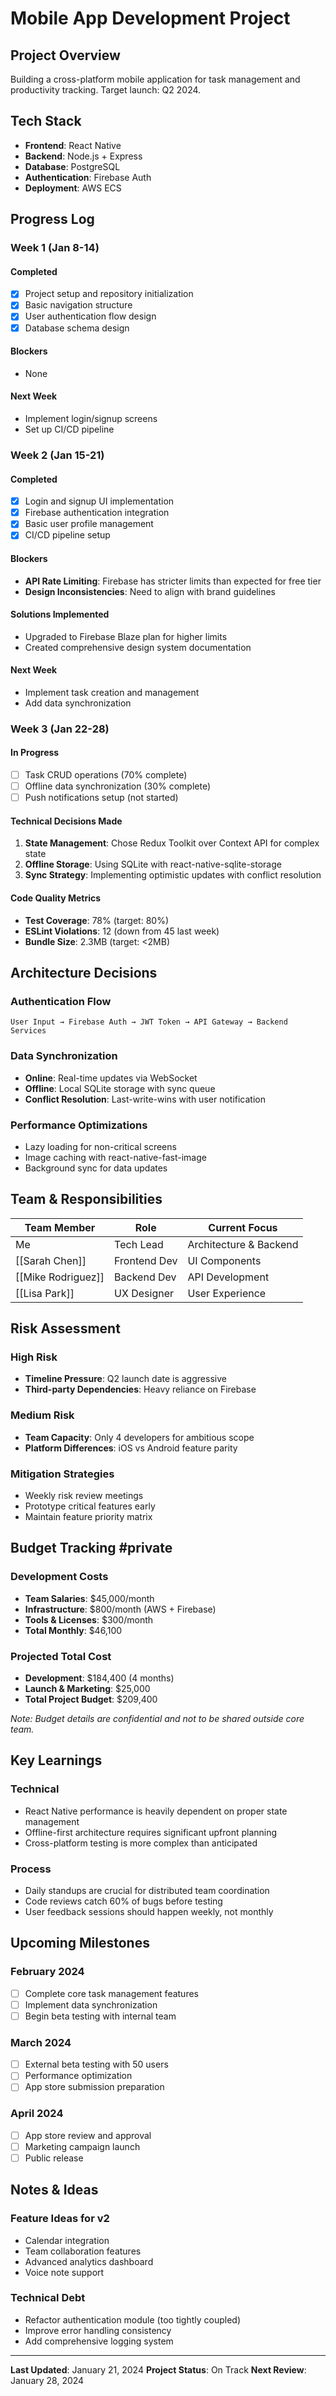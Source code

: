 # Mobile App Development Project

## Project Overview
Building a cross-platform mobile application for task management and productivity tracking. Target launch: Q2 2024.

## Tech Stack
- **Frontend**: React Native
- **Backend**: Node.js + Express
- **Database**: PostgreSQL
- **Authentication**: Firebase Auth
- **Deployment**: AWS ECS

## Progress Log

### Week 1 (Jan 8-14)
#### Completed
- [x] Project setup and repository initialization
- [x] Basic navigation structure
- [x] User authentication flow design
- [x] Database schema design

#### Blockers
- None

#### Next Week
- Implement login/signup screens
- Set up CI/CD pipeline

### Week 2 (Jan 15-21)
#### Completed
- [x] Login and signup UI implementation
- [x] Firebase authentication integration
- [x] Basic user profile management
- [x] CI/CD pipeline setup

#### Blockers
- **API Rate Limiting**: Firebase has stricter limits than expected for free tier
- **Design Inconsistencies**: Need to align with brand guidelines

#### Solutions Implemented
- Upgraded to Firebase Blaze plan for higher limits
- Created comprehensive design system documentation

#### Next Week
- Implement task creation and management
- Add data synchronization

### Week 3 (Jan 22-28)
#### In Progress
- [ ] Task CRUD operations (70% complete)
- [ ] Offline data synchronization (30% complete)
- [ ] Push notifications setup (not started)

#### Technical Decisions Made
1. **State Management**: Chose Redux Toolkit over Context API for complex state
2. **Offline Storage**: Using SQLite with react-native-sqlite-storage
3. **Sync Strategy**: Implementing optimistic updates with conflict resolution

#### Code Quality Metrics
- **Test Coverage**: 78% (target: 80%)
- **ESLint Violations**: 12 (down from 45 last week)
- **Bundle Size**: 2.3MB (target: <2MB)

## Architecture Decisions

### Authentication Flow
```
User Input → Firebase Auth → JWT Token → API Gateway → Backend Services
```

### Data Synchronization
- **Online**: Real-time updates via WebSocket
- **Offline**: Local SQLite storage with sync queue
- **Conflict Resolution**: Last-write-wins with user notification

### Performance Optimizations
- Lazy loading for non-critical screens
- Image caching with react-native-fast-image
- Background sync for data updates

## Team & Responsibilities

| Team Member | Role | Current Focus |
|-------------|------|---------------|
| Me | Tech Lead | Architecture & Backend |
| [[Sarah Chen]] | Frontend Dev | UI Components |
| [[Mike Rodriguez]] | Backend Dev | API Development |
| [[Lisa Park]] | UX Designer | User Experience |

## Risk Assessment

### High Risk
- **Timeline Pressure**: Q2 launch date is aggressive
- **Third-party Dependencies**: Heavy reliance on Firebase

### Medium Risk
- **Team Capacity**: Only 4 developers for ambitious scope
- **Platform Differences**: iOS vs Android feature parity

### Mitigation Strategies
- Weekly risk review meetings
- Prototype critical features early
- Maintain feature priority matrix

## Budget Tracking #private

### Development Costs
- **Team Salaries**: $45,000/month
- **Infrastructure**: $800/month (AWS + Firebase)
- **Tools & Licenses**: $300/month
- **Total Monthly**: $46,100

### Projected Total Cost
- **Development**: $184,400 (4 months)
- **Launch & Marketing**: $25,000
- **Total Project Budget**: $209,400

*Note: Budget details are confidential and not to be shared outside core team.*

## Key Learnings

### Technical
- React Native performance is heavily dependent on proper state management
- Offline-first architecture requires significant upfront planning
- Cross-platform testing is more complex than anticipated

### Process
- Daily standups are crucial for distributed team coordination
- Code reviews catch 60% of bugs before testing
- User feedback sessions should happen weekly, not monthly

## Upcoming Milestones

### February 2024
- [ ] Complete core task management features
- [ ] Implement data synchronization
- [ ] Begin beta testing with internal team

### March 2024
- [ ] External beta testing with 50 users
- [ ] Performance optimization
- [ ] App store submission preparation

### April 2024
- [ ] App store review and approval
- [ ] Marketing campaign launch
- [ ] Public release

## Notes & Ideas

### Feature Ideas for v2
- Calendar integration
- Team collaboration features
- Advanced analytics dashboard
- Voice note support

### Technical Debt
- Refactor authentication module (too tightly coupled)
- Improve error handling consistency
- Add comprehensive logging system

---
**Last Updated**: January 21, 2024
**Project Status**: On Track
**Next Review**: January 28, 2024 